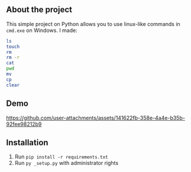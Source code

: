 ## About the project
This simple project on Python allows you to use linux-like commands in `cmd.exe` on Windows.
I made:
```sh
ls
touch
rm
rm -r
cat
pwd
mv
cp
clear
```

## Demo
https://github.com/user-attachments/assets/141622fb-358e-4a4e-b35b-92fee98212b9

## Installation
1. Run `pip install -r requirements.txt`
2. Run `py _setup.py` with administrator rights
